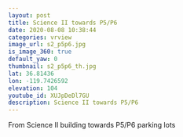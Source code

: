 ```yaml
---
layout: post
title: Science II towards P5/P6
date: 2020-08-08 10:38:44
categories: vrview
image_url: s2_p5p6.jpg
is_image_360: true
default_yaw: 0
thumbnail: s2_p5p6_th.jpg
lat: 36.81436
lon: -119.7426592
elevation: 104
youtube_id: XUJpDeDl7GU
description: Science II towards P5/P6
---
```

From Science II building towards P5/P6 parking lots
